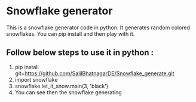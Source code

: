 # Snowflake generator
This is a snowflake generator code in python. It generates random colored snowflakes. You can pip install and then play with it.

## Follow below steps to use it in python :
1. pip install git+https://github.com/SalilBhatnagarDE/Snowflake_generate.git
2. import snowflake
3. snowflake.let_it_snow.main(3, 'black')
4. You can see then the snowflake generating
